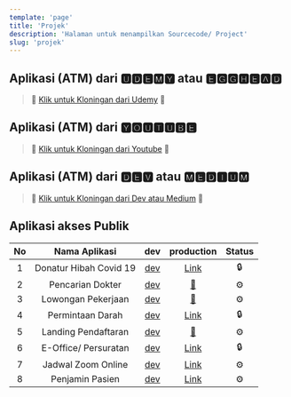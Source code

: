 ```yaml
---
template: 'page'
title: 'Projek'
description: 'Halaman untuk menampilkan Sourcecode/ Project'
slug: 'projek'
---
```


## Aplikasi (ATM) dari 🆄🅳🅴🅼🆈 atau 🅴🅶🅶🅷🅴🅰🅳

> 🚀 [Klik untuk Kloningan dari Udemy](project-kloningan-dengan-reactjs-dari-udemy-egghead) 🚀

## Aplikasi (ATM) dari 🆈🅾🆄🆃🆄🅱🅴

> 🚀 [Klik untuk Kloningan dari Youtube](project-kloningan-dari-youtube) 🚀

## Aplikasi (ATM) dari 🅳🅴🆅 atau 🅼🅴🅳🅸🆄🅼

> 🚀 [Klik untuk Kloningan dari Dev atau Medium](project-kloningan-dari-dev-atau-medium) 🚀

## Aplikasi akses Publik

| No  |     Nama Aplikasi      |                        dev                        |                    production                     | Status |
| :-: | :--------------------: | :-----------------------------------------------: | :-----------------------------------------------: | :----: |
|  1  | Donatur Hibah Covid 19 |     [dev](https://hibahcovid19.netlify.app/)      |     [Link](https://hibahcovid19.netlify.app/)     |   🔒   |
|  2  |    Pencarian Dokter    | [dev](https://dokter-dev.rsuppersahabatan.co.id/) |   [🚀](https://dokter.rsuppersahabatan.co.id/)    |   ⚙️   |
|  3  |   Lowongan Pekerjaan   |   [dev](https://lowonganpekerjaan.netlify.app/)   |  [🚀](https://lowongan.rsuppersahabatan.co.id/)   |   ⚙️   |
|  4  |    Permintaan Darah    |       [dev](https://bankdarah.netlify.app/)       |      [Link](https://bankdarah.netlify.app/)       |   🔒   |
|  5  |  Landing Pendaftaran   |  [dev](https://landingpendaftaran.netlify.app/)   | [🚀](https://pendaftaran.rsuppersahabatan.co.id/) |   ⚙️   |
|  6  |  E-Office/ Persuratan  |        [dev](https://eoffice.netlify.app/)        |       [Link](https://eoffice.netlify.app/)        |   🔒   |
|  7  |   Jadwal Zoom Online   |       [dev](https://jadwalzoom.vercel.app/)       |   [Link](https://zoom.rsuppersahabatan.co.id/)    |   ⚙️   |
|  8  |    Penjamin Pasien     |        [dev](https://penjamin.vercel.app/)        | [Link](https://penjamin.rsuppersahabatan.co.id/)  |   ⚙️   |

